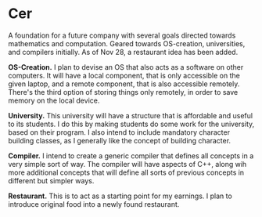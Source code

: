 # Cer
A foundation for a future company with several goals directed towards mathematics and computation. Geared towards OS-creation, universities, and compilers initially. As of Nov 28, a restaurant idea has been added. 

**OS-Creation.** I plan to devise an OS that also acts as a software on other computers. It will have a local component, that is only accessible on the given laptop, and a remote component, that is also accessible remotely. There's the third option of storing things only remotely, in order to save memory on the local device. 

**University.** This university will have a structure that is affordable and useful to its students. I do this by making students do some work for the university, based on their program. I also intend to include mandatory character building classes, as I generally like the concept of building character. 

**Compiler.** I intend to create a generic compiler that defines all concepts in a very simple sort of way. The compiler will have aspects of C++, along wih more additional concepts that will define all sorts of previous concepts in different but simpler ways. 

**Restaurant.** This is to act as a starting point for my earnings. I plan to introduce original food into a newly found restaurant. 
